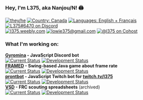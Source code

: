 ### Hey, I'm L375, aka Nanjou/N! 🖨️

[![they/he][pronouns]][pronouns]
[![Country: Canada][country]][country]
[![Languages: English + Français][lang]][lang]
[![L375#6470 on Discord][discord]](https://discord.gg/Bsaz4r7)  
[![l375.weebly.com][website]](https://l375.weebly.com)
[![lowie375@gmail.com][email]](mailto:lowie375@gmail.com)
[![@l375 on Cohost][cohost]](https://www.cohost.org/l375)

### What I'm working on:

**[Gyromina](https://github.com/lowie375/gyromina) - JavaScript Discord bot**  
[![Current Status][gyr-now]][gyr-now]
[![Development Status][gyr-dev]][gyr-dev]  
**[FRAMED](https://github.com/lowie375/framed) - Swing-based Java game about frame rate**  
[![Current Status][frm-now]][frm-now]
[![Development Status][frm-dev]][frm-dev]  
**[prontbot](https://github.com/lowie375/prontbot) - JavaScript Twitch bot for [twitch.tv/l375](https://twitch.tv/l375)**  
[![Current Status][pbt-now]][pbt-now]
[![Development Status][pbt-dev]][pbt-dev]  
**[VSD](https://github.com/lowie375/vsd) - FRC scouting spreadsheets** (archived)  
[![Current Status][vsd-now]][vsd-now]
[![Development Status][vsd-dev]][vsd-dev]

<!-- Badges -->
[pronouns]: https://img.shields.io/badge/pronouns-they%2Fhe-e34fcd
[country]: https://img.shields.io/badge/country-canada-f24040
[lang]: https://img.shields.io/badge/languages-en%2Ffr-f39316
[discord]: https://img.shields.io/badge/discord-L375%236740-%235865F2
[cohost]: https://img.shields.io/badge/cohost-%40l375-%2383254F
[website]: https://img.shields.io/badge/website-l375.weebly.com-009663
[email]: https://img.shields.io/badge/email-lowie375%40gmail.com-b84de6

[gyr-now]: https://img.shields.io/badge/currently-online-brightgreen
[frm-now]: https://img.shields.io/badge/currently-public-brightgreen
[pbt-now]: https://img.shields.io/badge/currently-offline-lightgrey
[vsd-now]: https://img.shields.io/badge/currently-archived-blueviolet

[gyr-dev]: https://img.shields.io/badge/development-low%20priority%3B%20in%20progress%20(v1.3.0--alpha)-yellowgreen
[frm-dev]: https://img.shields.io/badge/development-paused%20(indev.5)-lightgrey
[pbt-dev]: https://img.shields.io/badge/development-paused%20(early%20indev)-lightgrey
[vsd-dev]: https://img.shields.io/badge/development-complete%3B%20working%20on%20docs-blue

